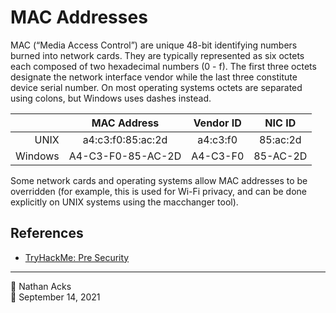 # MAC Addresses

MAC (“Media Access Control”) are unique 48-bit identifying numbers burned into network cards. They are typically represented as six octets each composed of two hexadecimal numbers (0 - f). The first three octets designate the network interface vendor while the last three constitute device serial number. On most operating systems octets are separated using colons, but Windows uses dashes instead.

|         | MAC Address       | Vendor ID | NIC ID   |
| -------:|:-----------------:|:---------:|:--------:| 
|    UNIX | a4:c3:f0:85:ac:2d |  a4:c3:f0 | 85:ac:2d |
| Windows | A4-C3-F0-85-AC-2D |  A4-C3-F0 | 85-AC-2D |

Some network cards and operating systems allow MAC addresses to be overridden (for example, this is used for Wi-Fi privacy, and can be done explicitly on UNIX systems using the macchanger tool).

## References

* [TryHackMe: Pre Security](tryhackme-pre-security.md)

- - - -

<span aria-hidden="true">👤</span> Nathan Acks  
<span aria-hidden="true">📅</span> September 14, 2021
